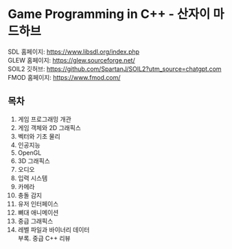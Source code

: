 # Game Programming in C++ - 산자이 마드하브
SDL 홈페이지: https://www.libsdl.org/index.php<br/>
GLEW 홈페이지: https://glew.sourceforge.net/<br/>
SOIL2 깃허브: https://github.com/SpartanJ/SOIL2?utm_source=chatgpt.com<br/>
FMOD 홈페이지: https://www.fmod.com/<br/>
## 목차
1. 게임 프로그래밍 개관
2. 게임 객체와 2D 그래픽스
3. 벡터와 기초 물리
4. 인공지능
5. OpenGL
6. 3D 그래픽스
7. 오디오
8. 입력 시스템
9. 카메라
10. 충돌 감지
11. 유저 인터페이스
12. 뼈대 애니메이션
13. 중급 그래픽스
14. 레벨 파일과 바이너리 데이터
<br/>부록. 중급 C++ 리뷰
